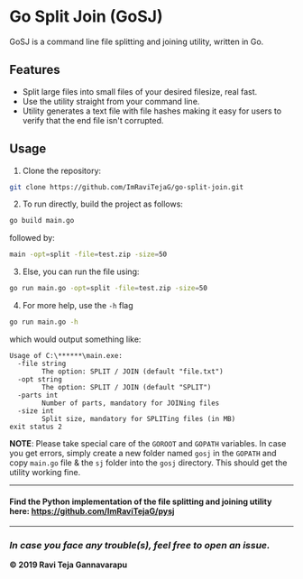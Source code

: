 # Go Split Join (GoSJ) 
GoSJ is a command line file splitting and joining utility, written in Go.

## Features
- Split large files into small files of your desired filesize, real fast.
- Use the utility straight from your command line.
- Utility generates a text file with file hashes making it easy for users to verify that the end file isn't corrupted.

## Usage
1. Clone the repository:
```bash
git clone https://github.com/ImRaviTejaG/go-split-join.git
```

2. To run directly, build the project as follows:
```bash
go build main.go
```

followed by:
```bash
main -opt=split -file=test.zip -size=50
```

3. Else, you can run the file using:
```bash
go run main.go -opt=split -file=test.zip -size=50
```

4. For more help, use the `-h` flag
```bash
go run main.go -h
```

which would output something like:
```
Usage of C:\******\main.exe:
  -file string
        The option: SPLIT / JOIN (default "file.txt")
  -opt string
        The option: SPLIT / JOIN (default "SPLIT")
  -parts int
        Number of parts, mandatory for JOINing files
  -size int
        Split size, mandatory for SPLITing files (in MB)
exit status 2
```

__NOTE__: Please take special care of the `GOROOT` and `GOPATH` variables. In case you get errors, simply create a new folder named `gosj` in the `GOPATH` and copy `main.go` file & the `sj` folder into the `gosj` directory. This should get the utility working fine.

---
#### Find the Python implementation of the file splitting and joining utility here: https://github.com/ImRaviTejaG/pysj
---
### _In case you face any trouble(s), feel free to open an issue._

__© 2019 Ravi Teja Gannavarapu__